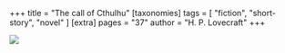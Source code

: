 +++
title = "The call of Cthulhu"
[taxonomies]
tags = [ "fiction", "short-story", "novel" ]
[extra]
pages = "37"
author = "H. P. Lovecraft"
+++

<a target="_blank"  href="https://www.amazon.de/gp/product/B08JB1XFS5/ref=as_li_tl?ie=UTF8&camp=1638&creative=6742&creativeASIN=B08JB1XFS5&linkCode=as2&tag=chemaclass-21&linkId=913804407afe968b3cdeaafc364d2ae1"><img border="0" src="//ws-eu.amazon-adsystem.com/widgets/q?_encoding=UTF8&MarketPlace=DE&ASIN=B08JB1XFS5&ServiceVersion=20070822&ID=AsinImage&WS=1&Format=_SL250_&tag=chemaclass-21" ></a>

<!-- more -->
